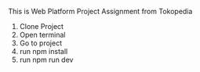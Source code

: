 This is Web Platform Project Assignment from Tokopedia
1. Clone Project 
2. Open terminal
3. Go to project
4. run npm install
5. run npm run dev
